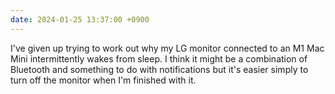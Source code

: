 ```yaml
---
date: 2024-01-25 13:37:00 +0900
---
```


I've given up trying to work out why my LG monitor connected to an M1 Mac Mini intermittently wakes from sleep. I think it might be a combination of Bluetooth and something to do with notifications but it's easier simply to turn off the monitor when I'm finished with it.
